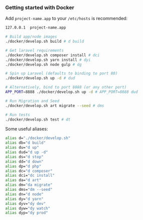 ### Getting started with Docker

Add `project-name.app` to your `/etc/hosts` is recommended:

````bash
127.0.0.1  project-name.app
````

```bash
# Build app/node images
./docker/develop.sh build # d build

# Get laravel requirements
./docker/develop.sh composer install # dci
./docker/develop.sh yarn install # dyi
./docker/develop.sh node gulp # dg

# Spin up Laravel (defaults to binding to port 80)
./docker/develop.sh up -d # dud

# Alternatively, bind to port 8888 (or any other port)
APP_PORT=8888 ./docker/develop.sh up -d # APP_PORT=8888 dud

# Run Migration and Seed
./docker/develop.sh art migrate --seed # dms

# Run tests
./docker/develop.sh test # dt
```

Some useful aliases:

````bash
alias d="./docker/develop.sh"
alias db="d build"
alias du="d up"
alias dud="d up -d"
alias ds="d stop"
alias dd="d down"
alias dp="d php"
alias dc="d composer"
alias dci="dc install"
alias da="d art"
alias dm="da migrate"
alias dms="dm --seed"
alias dn="d node"
alias dy="d yarn"
alias dyv="dy dev"
alias dyw="dy watch"
alias dyp="dy prod"
````
